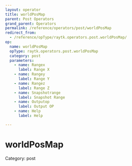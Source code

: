 ```yaml
---
layout: operator
title: worldPosMap
parent: Post Operators
grand_parent: Operators
permalink: /reference/operators/post/worldPosMap
redirect_from:
  - /reference/opType/raytk.operators.post.worldPosMap/
op:
  name: worldPosMap
  opType: raytk.operators.post.worldPosMap
  category: post
  parameters:
    - name: Rangex
      label: Range X
    - name: Rangey
      label: Range Y
    - name: Rangez
      label: Range Z
    - name: Snapshotrange
      label: Snapshot Range
    - name: Outputop
      label: Output OP
    - name: Help
      label: Help

---
```


# worldPosMap

Category: post

